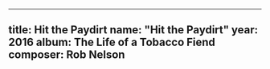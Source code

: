 
---
title: Hit the Paydirt
name: "Hit the Paydirt"
year:  2016
album: The Life of a Tobacco Fiend
composer: Rob Nelson
---
